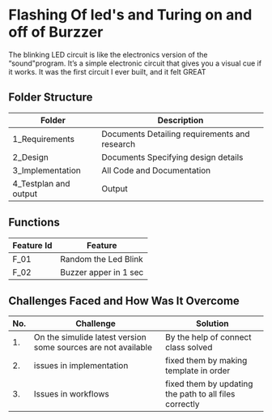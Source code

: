 
#  Flashing Of led's and Turing on and off of Burzzer

The blinking LED circuit is like the electronics version of the “sound"program. It’s a simple electronic circuit that gives you a visual cue if it works.
It was the first circuit I ever built, and it felt GREAT

## Folder Structure

|Folder|Description|
|------|-----------|
|1_Requirements|Documents Detailing requirements and research|
|2_Design|Documents Specifying design details|
|3_Implementation|All Code and Documentation|
|4_Testplan and output|Output|

## Functions

|Feature Id|Feature|
|----------|-------|
|F_01|Random the Led Blink|
|F_02|Buzzer apper in 1 sec|

## Challenges Faced and How Was It Overcome

|No.|Challenge|Solution|
|---|---------|--------|
|1.|On the simulide latest version some sources are not available|By the help of connect class solved|
|2.|issues in implementation|fixed them by making template in order|
|3.|Issues in workflows|fixed them by updating the path to all files correctly|
